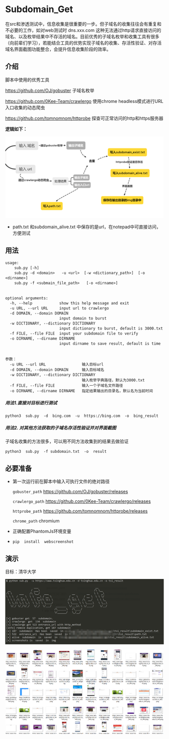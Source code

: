 # Subdomain_Get

​	在src和渗透测试中，信息收集是很重要的一步。但子域名的收集往往会有重复和不必要的工作，如对web测试时 dns.xxx.com 这种无法通过http请求直接访问的域名、以及枚举结果中不存活的域名。目前优秀的子域名枚举和收集工具有很多（向前辈们学习），若能结合工具的优势实现子域名的收集、存活性验证、对存活域名界面截图功能整合，会提升信息收集阶段的效率。



## 介绍

脚本中使用的优秀工具

 https://github.com/OJ/gobuster  				      子域名枚举

 https://github.com/0Kee-Team/crawlergo       使用chrome headless模式进行URL入口收集的动态爬虫 

 https://github.com/tomnomnom/httprobe      探查可正常访问的http和https服务器



**逻辑如下：**

![image-20200501130747956](img/image-20200501130747956.png)

- path.txt 和subdomain_alive.txt 中保存的是url，在notepad中可直接访问，方便测试



## 用法

```
usage:
    sub.py [-h]
    sub.py -d <domain>   -u <url>  [-w <dictionary_path>]  [-o <dirname>]
    sub.py -f <submain_file_path>   [-o <dirname>]


optional arguments:
  -h, --help            show this help message and exit
  -u URL, --url URL     input url to crawlergo
  -d DOMAIN, --domain DOMAIN
                        input domain to burst
  -w DICTIONARY, --dictionary DICTIONARY
                        input dictionary to burst, default is 3000.txt
  -f FILE, --file FILE  input your subdomain file to verify
  -o DIRNAME, --dirname DIRNAME
                        input dirname to save result, default is time
                        

参数：
  -u URL --url URL                输入目标url
  -d DOMAIN, --domain DOMAIN      输入目标域名
  -w DICTIONARY, --dictionary DICTIONARY
  								  输入枚举字典路径，默认为3000.txt
  -f FILE, --file FILE            输入一个子域名文件路径
  -o DIRNAME, --dirname DIRNAME	  指定结果输出的目录名，默认名为当前时间
```



##### 用法1.直接对目标进行测试

```
python3  sub.py  -d  bing.com  -u  https://bing.com  -o  bing_result 
```



##### 用法2. 对其他方法获取的子域名存活性验证并对界面截图

子域名收集的方法很多，可以用不同方法收集到的结果去做验证

```
python3  sub.py  -f subdomain.txt  -o  result
```





## 必要准备

- 第一次运行前在脚本中输入可执行文件的绝对路径

    `gobuster_path`                  https://github.com/OJ/gobuster/releases    				   

    `crawlergo_path`                https://github.com/0Kee-Team/crawlergo/releases      

    `httprobe_path`                  https://github.com/tomnomnom/httprobe/releases  

    `chrome_path`				  	chromium

    

-   正确配置PhantomJs环境变量

-  `pip  install  webscreenshot`





## 演示

目标：清华大学

![image-20200501140320547](img/image-20200501140320547.png)



![image-20200501140349955](img/image-20200501140349955.png)